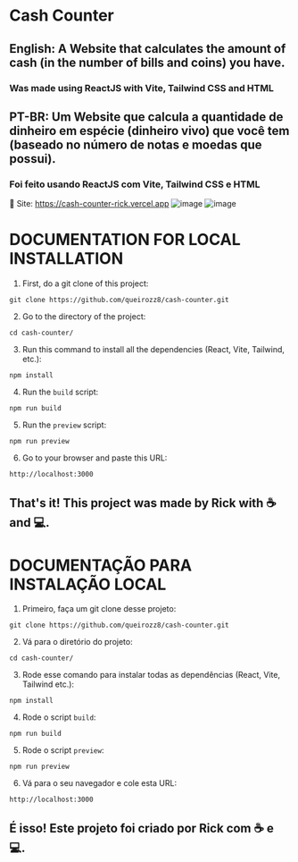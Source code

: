 <h1>Cash Counter</h1>
<h2>English: A Website that calculates the amount of cash (in the number of bills and coins) you have.</h2>
<h3>Was made using ReactJS with Vite, Tailwind CSS and HTML</h3>

### 

<h2>PT-BR: Um Website que calcula a quantidade de dinheiro em espécie (dinheiro vivo) que você tem (baseado no número de notas e moedas que possui).</h2>
<h3>Foi feito usando ReactJS com Vite, Tailwind CSS e HTML</h3>

🔗 Site: https://cash-counter-rick.vercel.app
![image](https://github.com/user-attachments/assets/65fbc404-3893-40f3-a85e-5becbbd13831)
![image](https://github.com/user-attachments/assets/b5640c45-b40d-42ad-bf80-d7a47df60970)


<h1>DOCUMENTATION FOR LOCAL INSTALLATION</h1>

1. First, do a git clone of this project:
```
git clone https://github.com/queirozz8/cash-counter.git
```
2. Go to the directory of the project:
```
cd cash-counter/
```
3. Run this command to install all the dependencies (React, Vite, Tailwind, etc.):
```
npm install
```
4. Run the `build` script:
```
npm run build
```
5. Run the `preview` script:
```
npm run preview
```
6. Go to your browser and paste this URL:
```
http://localhost:3000
```

<h2>That's it! This project was made by Rick with ☕ and 💻.</h2>



<h1>DOCUMENTAÇÃO PARA INSTALAÇÃO LOCAL</h1>

1. Primeiro, faça um git clone desse projeto:
```
git clone https://github.com/queirozz8/cash-counter.git
```
2. Vá para o diretório do projeto:
```
cd cash-counter/
```
3. Rode esse comando para instalar todas as dependências (React, Vite, Tailwind etc.):
```
npm install
```
4. Rode o script `build`:
```
npm run build
```
5. Rode o script `preview`:
```
npm run preview
```
6. Vá para o seu navegador e cole esta URL:
```
http://localhost:3000
```

<h2>É isso! Este projeto foi criado por Rick com ☕ e 💻.</h2>
